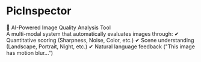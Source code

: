 # PicInspector
📸 AI-Powered Image Quality Analysis Tool  
A multi-modal system that automatically evaluates images through: 
✔ Quantitative scoring (Sharpness, Noise, Color, etc.)
✔ Scene understanding (Landscape, Portrait, Night, etc.) 
✔ Natural language feedback ("This image has motion blur...")
